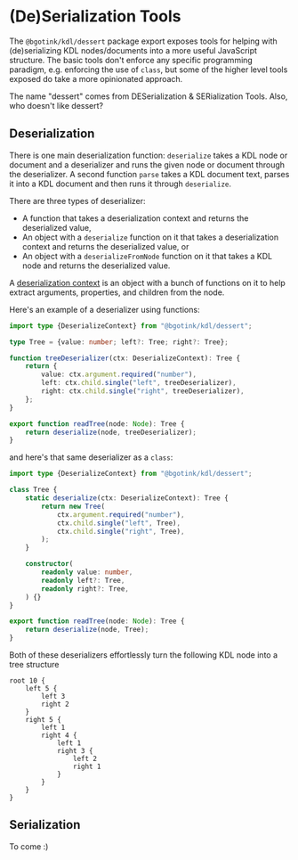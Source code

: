 # (De)Serialization Tools

The `@bgotink/kdl/dessert` package export exposes tools for helping with (de)serializing KDL nodes/documents into a more useful JavaScript structure.
The basic tools don't enforce any specific programming paradigm, e.g. enforcing the use of `class`, but some of the higher level tools exposed do take a more opinionated approach.

The name "dessert" comes from DESerialization & SERialization Tools.
Also, who doesn't like dessert?

## Deserialization

There is one main deserialization function: `deserialize` takes a KDL node or document and a deserializer and runs the given node or document through the deserializer.
A second function `parse` takes a KDL document text, parses it into a KDL document and then runs it through `deserialize`.

There are three types of deserializer:

- A function that takes a deserialization context and returns the deserialized value,
- An object with a `deserialize` function on it that takes a deserialization context and returns the deserialized value, or
- An object with a `deserializeFromNode` function on it that takes a KDL node and returns the deserialized value.

A [deserialization context](./reference/dessert/index.md#deserializecontext) is an object with a bunch of functions on it to help extract arguments, properties, and children from the node.

Here's an example of a deserializer using functions:

```ts
import type {DeserializeContext} from "@bgotink/kdl/dessert";

type Tree = {value: number; left?: Tree; right?: Tree};

function treeDeserializer(ctx: DeserializeContext): Tree {
	return {
		value: ctx.argument.required("number"),
		left: ctx.child.single("left", treeDeserializer),
		right: ctx.child.single("right", treeDeserializer),
	};
}

export function readTree(node: Node): Tree {
	return deserialize(node, treeDeserializer);
}
```

and here's that same deserializer as a `class`:

```ts
import type {DeserializeContext} from "@bgotink/kdl/dessert";

class Tree {
	static deserialize(ctx: DeserializeContext): Tree {
		return new Tree(
			ctx.argument.required("number"),
			ctx.child.single("left", Tree),
			ctx.child.single("right", Tree),
		);
	}

	constructor(
		readonly value: number,
		readonly left?: Tree,
		readonly right?: Tree,
	) {}
}

export function readTree(node: Node): Tree {
	return deserialize(node, Tree);
}
```

Both of these deserializers effortlessly turn the following KDL node into a tree structure

```kdl
root 10 {
	left 5 {
		left 3
		right 2
	}
	right 5 {
		left 1
		right 4 {
			left 1
			right 3 {
				left 2
				right 1
			}
		}
	}
}
```

## Serialization

To come :)
